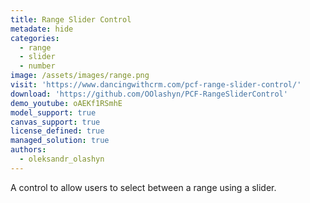 ```yaml
---
title: Range Slider Control
metadate: hide
categories:
  - range
  - slider
  - number
image: /assets/images/range.png
visit: 'https://www.dancingwithcrm.com/pcf-range-slider-control/'
download: 'https://github.com/OOlashyn/PCF-RangeSliderControl'
demo_youtube: oAEKf1RSmhE
model_support: true
canvas_support: true
license_defined: true
managed_solution: true
authors:
  - oleksandr_olashyn
---
```


A control to allow users to select between a range using a slider.
